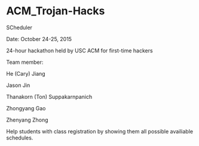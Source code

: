 # ACM_Trojan-Hacks
SCheduler <not completed>

Date: October 24-25, 2015

24-hour hackathon held by USC ACM for first-time hackers

Team member:

He (Cary) Jiang

Jason Jin

Thanakorn (Ton) Suppakarnpanich

Zhongyang Gao

Zhenyang Zhong

Help students with class registration by showing them all possible availiable schedules.
